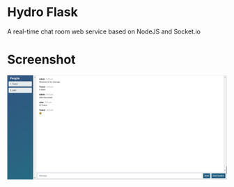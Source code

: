 # Hydro Flask
A real-time chat room web service based on NodeJS and Socket.io

# Screenshot
![](https://raw.githubusercontent.com/fssq1993/markdown_photos/master/chatRoom/chatroom.png)
